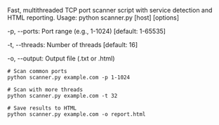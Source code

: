 Fast, multithreaded TCP port scanner script with service detection and HTML reporting.
Usage:
python scanner.py [host] [options]

-p, --ports: Port range (e.g., 1-1024) [default: 1-65535]

-t, --threads: Number of threads [default: 16]

-o, --output: Output file (.txt or .html)

```
# Scan common ports
python scanner.py example.com -p 1-1024

# Scan with more threads
python scanner.py example.com -t 32

# Save results to HTML
python scanner.py example.com -o report.html
```
